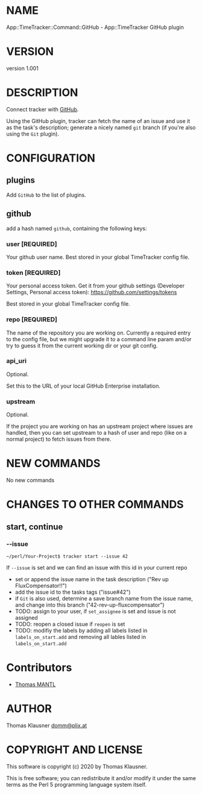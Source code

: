 # NAME

App::TimeTracker::Command::GitHub - App::TimeTracker GitHub plugin

# VERSION

version 1.001

# DESCRIPTION

Connect tracker with [GitHub](https://github.com/).

Using the GitHub plugin, tracker can fetch the name of an issue and use
it as the task's description; generate a nicely named `git` branch
(if you're also using the `Git` plugin).

# CONFIGURATION

## plugins

Add `GitHub` to the list of plugins.

## github

add a hash named `github`, containing the following keys:

### user \[REQUIRED\]

Your github user name. Best stored in your global TimeTracker config file.

### token \[REQUIRED\]

Your personal access token. Get it from your github settings
(Developer Settings, Personal access token): https://github.com/settings/tokens

Best stored in your global TimeTracker config file.

### repo \[REQUIRED\]

The name of the repository you are working on. Currently a required
entry to the config file, but we might upgrade it to a command line
param and/or try to guess it from the current working dir or your git
config.

### api\_uri

Optional.

Set this to the URL of your local GitHub Enterprise installation.

### upstream

Optional.

If the project you are working on has an upstream project where issues are
handled, then you can set upstream to a hash of user and repo (like on a normal
project) to fetch issues from there.

# NEW COMMANDS

No new commands

# CHANGES TO OTHER COMMANDS

## start, continue

### --issue

    ~/perl/Your-Project$ tracker start --issue 42

If `--issue` is set and we can find an issue with this id in your current repo

- set or append the issue name in the task description ("Rev up FluxCompensator!!")
- add the issue id to the tasks tags ("issue#42")
- if `Git` is also used, determine a save branch name from the issue name, and change into this branch ("42-rev-up-fluxcompensator")
- TODO: assign to your user, if `set_assignee` is set and issue is not assigned
- TODO: reopen a closed issue if `reopen` is set
- TODO: modifiy the labels by adding all labels listed in `labels_on_start.add` and removing all lables listed in `labels_on_start.add`

# Contributors

- [Thomas MANTL](https://github.com/TM2500)

# AUTHOR

Thomas Klausner <domm@plix.at>

# COPYRIGHT AND LICENSE

This software is copyright (c) 2020 by Thomas Klausner.

This is free software; you can redistribute it and/or modify it under
the same terms as the Perl 5 programming language system itself.
